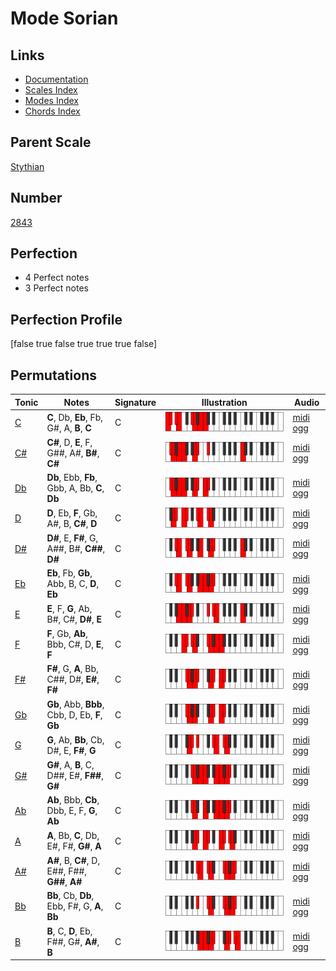 # Mode Sorian

## Links

- [Documentation](index.md)
- [Scales Index](Scales.md)
- [Modes Index](Modes.md)
- [Chords Index](Chords.md)

## Parent Scale

[Stythian](ScaleStythian.md)

## Number

[2843](https://ianring.com/musictheory/scales/2843)

## Perfection

- 4 Perfect notes
- 3 Perfect notes

## Perfection Profile

[false true false true true true false]

## Permutations

| Tonic | Notes | Signature | Illustration | Audio |
|-------|-------|-----------|--------------|-------|
| [C](ModeCNaturalSorian.md) | **C**, Db, **Eb**, Fb, G#, A, **B**, **C** | C | ![CNaturalSorian](ModeCNaturalSorian.png) | [midi](ModeCNaturalSorian.mid) [ogg](ModeCNaturalSorian.ogg) |
| [C#](ModeCSharpSorian.md) | **C#**, D, **E**, F, G##, A#, **B#**, **C#** | C | ![CSharpSorian](ModeCSharpSorian.png) | [midi](ModeCSharpSorian.mid) [ogg](ModeCSharpSorian.ogg) |
| [Db](ModeDFlatSorian.md) | **Db**, Ebb, **Fb**, Gbb, A, Bb, **C**, **Db** | C | ![DFlatSorian](ModeDFlatSorian.png) | [midi](ModeDFlatSorian.mid) [ogg](ModeDFlatSorian.ogg) |
| [D](ModeDNaturalSorian.md) | **D**, Eb, **F**, Gb, A#, B, **C#**, **D** | C | ![DNaturalSorian](ModeDNaturalSorian.png) | [midi](ModeDNaturalSorian.mid) [ogg](ModeDNaturalSorian.ogg) |
| [D#](ModeDSharpSorian.md) | **D#**, E, **F#**, G, A##, B#, **C##**, **D#** | C | ![DSharpSorian](ModeDSharpSorian.png) | [midi](ModeDSharpSorian.mid) [ogg](ModeDSharpSorian.ogg) |
| [Eb](ModeEFlatSorian.md) | **Eb**, Fb, **Gb**, Abb, B, C, **D**, **Eb** | C | ![EFlatSorian](ModeEFlatSorian.png) | [midi](ModeEFlatSorian.mid) [ogg](ModeEFlatSorian.ogg) |
| [E](ModeENaturalSorian.md) | **E**, F, **G**, Ab, B#, C#, **D#**, **E** | C | ![ENaturalSorian](ModeENaturalSorian.png) | [midi](ModeENaturalSorian.mid) [ogg](ModeENaturalSorian.ogg) |
| [F](ModeFNaturalSorian.md) | **F**, Gb, **Ab**, Bbb, C#, D, **E**, **F** | C | ![FNaturalSorian](ModeFNaturalSorian.png) | [midi](ModeFNaturalSorian.mid) [ogg](ModeFNaturalSorian.ogg) |
| [F#](ModeFSharpSorian.md) | **F#**, G, **A**, Bb, C##, D#, **E#**, **F#** | C | ![FSharpSorian](ModeFSharpSorian.png) | [midi](ModeFSharpSorian.mid) [ogg](ModeFSharpSorian.ogg) |
| [Gb](ModeGFlatSorian.md) | **Gb**, Abb, **Bbb**, Cbb, D, Eb, **F**, **Gb** | C | ![GFlatSorian](ModeGFlatSorian.png) | [midi](ModeGFlatSorian.mid) [ogg](ModeGFlatSorian.ogg) |
| [G](ModeGNaturalSorian.md) | **G**, Ab, **Bb**, Cb, D#, E, **F#**, **G** | C | ![GNaturalSorian](ModeGNaturalSorian.png) | [midi](ModeGNaturalSorian.mid) [ogg](ModeGNaturalSorian.ogg) |
| [G#](ModeGSharpSorian.md) | **G#**, A, **B**, C, D##, E#, **F##**, **G#** | C | ![GSharpSorian](ModeGSharpSorian.png) | [midi](ModeGSharpSorian.mid) [ogg](ModeGSharpSorian.ogg) |
| [Ab](ModeAFlatSorian.md) | **Ab**, Bbb, **Cb**, Dbb, E, F, **G**, **Ab** | C | ![AFlatSorian](ModeAFlatSorian.png) | [midi](ModeAFlatSorian.mid) [ogg](ModeAFlatSorian.ogg) |
| [A](ModeANaturalSorian.md) | **A**, Bb, **C**, Db, E#, F#, **G#**, **A** | C | ![ANaturalSorian](ModeANaturalSorian.png) | [midi](ModeANaturalSorian.mid) [ogg](ModeANaturalSorian.ogg) |
| [A#](ModeASharpSorian.md) | **A#**, B, **C#**, D, E##, F##, **G##**, **A#** | C | ![ASharpSorian](ModeASharpSorian.png) | [midi](ModeASharpSorian.mid) [ogg](ModeASharpSorian.ogg) |
| [Bb](ModeBFlatSorian.md) | **Bb**, Cb, **Db**, Ebb, F#, G, **A**, **Bb** | C | ![BFlatSorian](ModeBFlatSorian.png) | [midi](ModeBFlatSorian.mid) [ogg](ModeBFlatSorian.ogg) |
| [B](ModeBNaturalSorian.md) | **B**, C, **D**, Eb, F##, G#, **A#**, **B** | C | ![BNaturalSorian](ModeBNaturalSorian.png) | [midi](ModeBNaturalSorian.mid) [ogg](ModeBNaturalSorian.ogg) |
